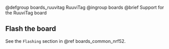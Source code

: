 @defgroup    boards_ruuvitag RuuviTag
@ingroup     boards
@brief       Support for the RuuviTag board

## Flash the board

See the `Flashing` section in @ref boards_common_nrf52.
